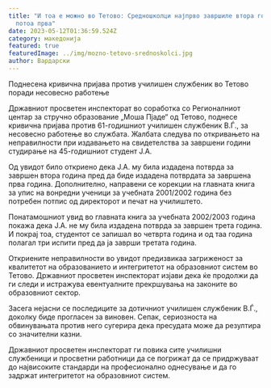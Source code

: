 ```yaml
---
title: "И тоа е можно во Тетово: Средношколци најпрво завршиле втора година, а
  потоа прва"
date: 2023-05-12T01:36:59.524Z
category: македонија
featured: true
featuredImage: ../img/mozno-tetovo-srednoskolci.jpg
author: Вардарски
---
```

Поднесена кривична пријава против училишен службеник во Тетово поради несовесно работење

Државниот просветен инспекторат во соработка со Регионалниот центар за стручно образование „Моша Пјаде“ од Тетово, поднесе кривична пријава против 61-годишниот училишен службеник В.Ѓ., за несовесно работење во службата. Жалбата следува по откривањето на неправилности при издавањето на свидетелства за завршени години студирање на 45-годишниот студент Ј.А.

Од увидот било откриено дека Ј.А. му била издадена потврда за завршен втора година пред да биде издадена потврдата за завршена прва година. Дополнително, направени се корекции на главната книга за упис на вонредни ученици за учебната 2001/2002 година без потребен потпис од директорот и печат на училиштето.

Понатамошниот увид во главната книга за учебната 2002/2003 година покажа дека Ј.А. не му била издадена потврда за завршен трета година. И покрај тоа, студентот се запишал во четврта година и од таа година полагал три испити пред да ја заврши третата година.

Откриените неправилности во увидот предизвикаа загриженост за квалитетот на образованието и интегритетот на образовниот систем во Тетово. Државниот просветен инспекторат изјави дека ќе продолжи да ги следи и истражува евентуалните прекршувања на законите во образовниот сектор.

Засега нејасни се последиците за дотичниот училишен службеник В.Ѓ., доколку биде прогласен за виновен. Сепак, сериозноста на обвинувањата против него сугерира дека пресудата може да резултира со значителни казни.

Државниот просветен инспекторат ги повика сите училишни службеници и просветни работници да се погрижат да се придржуваат до највисоките стандарди на професионално однесување и да го задржат интегритетот на образовниот систем.